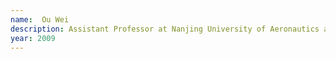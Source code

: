 ```yaml
---
name:  Ou Wei
description: Assistant Professor at Nanjing University of Aeronautics and Astronautic
year: 2009
---
```


